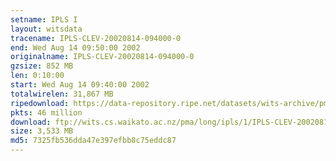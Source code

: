 ```yaml
---
setname: IPLS I
layout: witsdata
tracename: IPLS-CLEV-20020814-094000-0
end: Wed Aug 14 09:50:00 2002
originalname: IPLS-CLEV-20020814-094000-0
gzsize: 852 MB
len: 0:10:00
start: Wed Aug 14 09:40:00 2002
totalwirelen: 31,867 MB
ripedownload: https://data-repository.ripe.net/datasets/wits-archive/pma/long/ipls/1/IPLS-CLEV-20020814-094000-0.gz
pkts: 46 million
download: ftp://wits.cs.waikato.ac.nz/pma/long/ipls/1/IPLS-CLEV-20020814-094000-0.gz
size: 3,533 MB
md5: 7325fb536dda47e397efbb8c75eddc87
---
```

